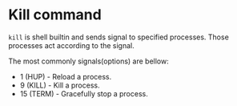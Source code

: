 # Kill command

`kill` is shell builtin and sends signal to specified processes.
Those processes act according to the signal.

The most commonly signals(options) are bellow:
- 1 (HUP) - Reload a process.
- 9 (KILL) - Kill a process.
- 15 (TERM) - Gracefully stop a process.
